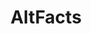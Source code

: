 ---
title: AltFacts
crosslinks:
- The_Donald
- autotldr
- altright
- Alternativefacts
- niggers
- worldnews
- EnoughTrumpSpam
- OldSchoolCool
- undelete
- LateStageCapitalism
- WomenForTrump
- altfact
- alternativefacts
- enoughtrumpspam
---